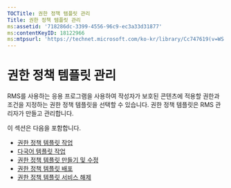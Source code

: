 ```yaml
---
TOCTitle: 권한 정책 템플릿 관리
Title: 권한 정책 템플릿 관리
ms:assetid: '718286dc-3399-4556-96c9-ec3a33d31877'
ms:contentKeyID: 18122966
ms:mtpsurl: 'https://technet.microsoft.com/ko-kr/library/Cc747619(v=WS.10)'
---
```


권한 정책 템플릿 관리
=====================

RMS를 사용하는 응용 프로그램을 사용하여 작성자가 보호된 콘텐츠에 적용할 권한과 조건을 지정하는 권한 정책 템플릿을 선택할 수 있습니다. 권한 정책 템플릿은 RMS 관리자가 만들고 관리합니다.

이 섹션은 다음을 포함합니다.

-   [권한 정책 템플릿 작업](https://technet.microsoft.com/ff4f1143-f6b9-4dd8-aa4c-c2cbbf6fdf06)
-   [다국어 템플릿 작업](https://technet.microsoft.com/349eb457-9c0f-423d-97ff-2e40b714a4eb)
-   [권한 정책 템플릿 만들기 및 수정](https://technet.microsoft.com/6014176f-ef71-4d29-b3e3-da129c18563d)
-   [권한 정책 템플릿 배포](https://technet.microsoft.com/ae6fa26f-d744-4ac9-9eb1-728ffab87bfe)
-   [권한 정책 템플릿 서비스 해제](https://technet.microsoft.com/32bf98c7-edda-4507-a4b8-4c11bddd6e60)

